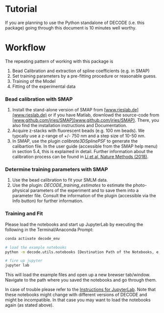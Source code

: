 # Tutorial
If you are planning to use the Python standalone of DECODE (i.e. this package) going through this document is 10 minutes well worthy.

# Workflow
The repeating pattern of working with this package is
1. Bead Calibration and extraction of spline coefficients (e.g. in SMAP)
2. Set training parameters by a pre-fitting procedure or reasonable guess.
3. Training of the Model
4. Fitting of the experimental data

### Bead calibration with SMAP
1. Install the stand-alone version of SMAP from [www.rieslab.de](www.rieslab.de) or if you have Matlab, downlowd the source-code from [www.github.com/jries/SMAP](www.github.com/jries/SMAP). There, you also find the installation instructions and Documentation.
2. Acquire z-stacks with fluorescent beads (e.g. 100 nm beads). We typcally use a z-range of +/- 750 nm and a step size of 10-50 nm.
3. In SMAP, use the plugin *calibrate3DSplinePSF* to generate the calibartion file. In the user guide (accessible from the SMAP help menu) in section 5.4, this is explained in detail. Further information about the calibration process can be found in [Li et al, Nature Methods (2018)](https://doi.org/10.1038/nmeth.4661).

### Determine training parameters with SMAP
1. Use the bead calibration to fit your SMLM data.
2. Use the plugin: *DECODE\_training\_estimates* to estimate the photo-physical parameters of the experiment and to save them into a parameter file. Consult the information of the plugin (accessible via the Info button) for further information.

### Training and Fit
Please load the notebooks and start up JupyterLab by executing the following in the Terminal/Anaconda Prompt:

```bash
conda activate decode_env

# load the example notebooks
python -m decode.utils.notebooks [Destination Path of the Notebooks, e.g. /Users/MaxMustermann/Downloads]  # only needed once

# fire up jupyter
jupyter lab
```
This will load the example files and open up a new brewser tab/window. Navigate to the path where you saved the notebooks and go through them.

In case of trouble please refer to the [Instructions for JupyterLab](https://jupyterlab.readthedocs.io/en/stable/getting_started/installation.html).
Note that these notebooks might change with different versions of DECODE and might be incompatible. In that case you may want to load the notebooks again (as stated above).